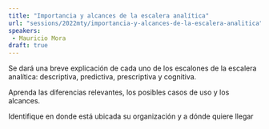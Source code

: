 ```yaml
---
title: "Importancia y alcances de la escalera analítica"
url: "sessions/2022mty/importancia-y-alcances-de-la-escalera-analitica"
speakers:
 - Mauricio Mora
draft: true
---
```


Se dará una breve explicación de cada uno de los escalones de la escalera analítica: descriptiva, predictiva, prescriptiva y cognitiva. 

Aprenda las diferencias relevantes, los posibles casos de uso y los alcances.

Identifique en donde está ubicada su organización y a dónde quiere llegar